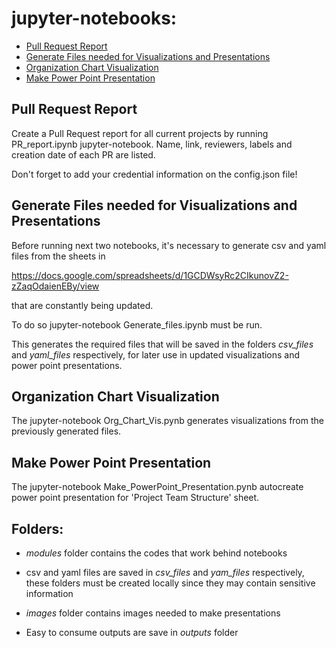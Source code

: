 # jupyter-notebooks:

- [Pull Request Report](#pull-request-report)
- [Generate Files needed for Visualizations and Presentations](#generate-files)
- [Organization Chart Visualization](#org-chart-visual)
- [Make Power Point Presentation](#make-power-point)

<a id="pull-request-report"></a>
## Pull Request Report

Create a Pull Request report for all current projects by running PR_report.ipynb
jupyter-notebook. Name, link, reviewers, labels and creation date of each PR are listed.

Don't forget to add your credential information on the config.json file!

<a id="generate-files"></a>
## Generate Files needed for Visualizations and Presentations

Before running next two notebooks, it's necessary to generate csv and yaml files 
from the sheets in 

https://docs.google.com/spreadsheets/d/1GCDWsyRc2CIkunovZ2-zZaqOdaienEBy/view

that are constantly being updated. 

To do so jupyter-notebook Generate_files.ipynb must be run.

This generates the required files that will be saved in the folders *csv_files* 
and *yaml_files* respectively, for later use in updated visualizations and power
point presentations.


<a id="org-chart-visual"></a>
## Organization Chart Visualization

The jupyter-notebook Org_Chart_Vis.pynb generates visualizations from the 
previously generated files.


<a id="make-power-point"></a>
## Make Power Point Presentation

The jupyter-notebook Make_PowerPoint_Presentation.pynb autocreate power point 
presentation for 'Project Team Structure' sheet.


## Folders:

- *modules* folder contains the codes that work behind notebooks

- csv and yaml files are saved in *csv_files* and *yam_files* respectively, 
these folders must be created locally since they may contain sensitive information

- *images* folder contains images needed to make presentations

- Easy to consume outputs are save in *outputs* folder
